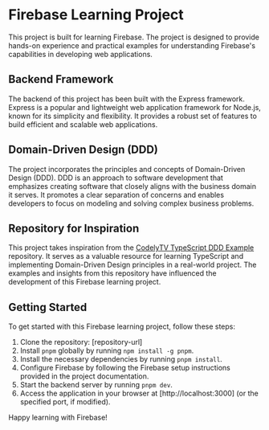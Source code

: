 # Firebase Learning Project

This project is built for learning Firebase. The project is designed to provide hands-on experience and practical examples for understanding Firebase's capabilities in developing web applications.

## Backend Framework

The backend of this project has been built with the Express framework. Express is a popular and lightweight web application framework for Node.js, known for its simplicity and flexibility. It provides a robust set of features to build efficient and scalable web applications.

## Domain-Driven Design (DDD)

The project incorporates the principles and concepts of Domain-Driven Design (DDD). DDD is an approach to software development that emphasizes creating software that closely aligns with the business domain it serves. It promotes a clear separation of concerns and enables developers to focus on modeling and solving complex business problems.

## Repository for Inspiration

This project takes inspiration from the [CodelyTV TypeScript DDD Example](https://github.com/CodelyTV/typescript-ddd-example/tree/master) repository. It serves as a valuable resource for learning TypeScript and implementing Domain-Driven Design principles in a real-world project. The examples and insights from this repository have influenced the development of this Firebase learning project.

## Getting Started

To get started with this Firebase learning project, follow these steps:

1. Clone the repository: [repository-url]
2. Install `pnpm` globally by running `npm install -g pnpm`.
3. Install the necessary dependencies by running `pnpm install`.
4. Configure Firebase by following the Firebase setup instructions provided in the project documentation.
5. Start the backend server by running `pnpm dev`.
6. Access the application in your browser at [http://localhost:3000] (or the specified port, if modified).

Happy learning with Firebase!
